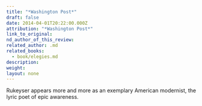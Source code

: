 ```yaml
---
title: "*Washington Post*"
draft: false
date: 2014-04-01T20:22:00.000Z
attribution: "*Washington Post*"
link_to_original:
nd_author_of_this_review:
related_author: .md
related_books:
  - book/elegies.md
description:
weight:
layout: none
---
```

Rukeyser appears more and more as an exemplary American modernist, the lyric poet of epic awareness.

